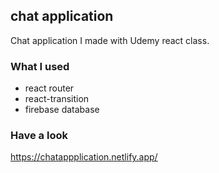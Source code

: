 ## chat application

Chat application I made with Udemy react class.

### What I used

- react router
- react-transition
- firebase database

### Have a look

https://chatappplication.netlify.app/
